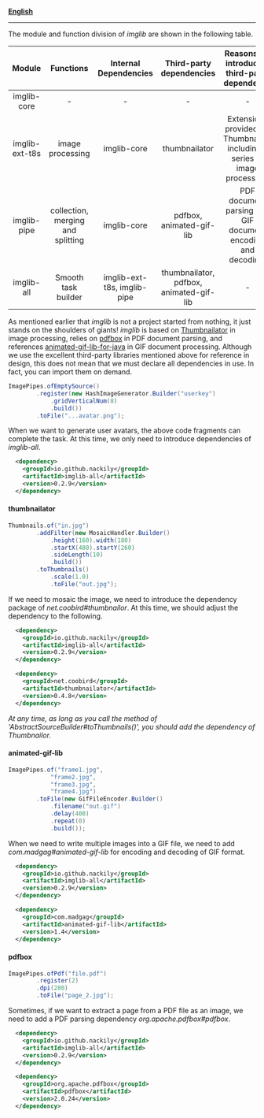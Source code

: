 
[**English**](Dependencies.md)

------

The module and function division of *imglib* are shown in the following table.

|     Module     |             Functions             |    Internal Dependencies    |        Third-party dependencies         |                Reasons for introducing third-party dependency                |
|:--------------:|:---------------------------------:|:---------------------------:|:---------------------------------------:|:----------------------------------------------------------------------------:|
|  imglib-core   |                 -                 |              -              |                    -                    |                                      -                                       |
| imglib-ext-t8s |         image processing          |         imglib-core         |              thumbnailator              | Extensions provided for Thumbnailor, including a series of image processors. |
|  imglib-pipe   | collection, merging and splitting |         imglib-core         |        pdfbox, animated-gif-lib         |         PDF document parsing and GIF document encoding and decoding.         |
|   imglib-all   |        Smooth task builder        | imglib-ext-t8s, imglib-pipe | thumbnailator, pdfbox, animated-gif-lib |                                      -                                       |

As mentioned earlier that *imglib* is not a project started from nothing, it just stands on the shoulders
of giants! *imglib* is based on [Thumbnailator](https://github.com/coobird/thumbnailator) in image processing,
relies on [pdfbox](https://github.com/apache/pdfbox) in PDF document parsing, and references
[animated-gif-lib-for-java](https://github.com/rtyley/animated-gif-lib-for-java) in GIF document processing.
Although we use the excellent third-party libraries mentioned above for reference in design, this does not 
mean that we must declare all dependencies in use. In fact, you can import them on demand.

```java
ImagePipes.ofEmptySource()
        .register(new HashImageGenerator.Builder("userkey")
            .gridVerticalNum(8)
            .build())
        .toFile("...avatar.png");
```

When we want to generate user avatars, the above code fragments can complete the task. At this time, 
we only need to introduce dependencies of *imglib-all*.

```xml
  <dependency>
    <groupId>io.github.nackily</groupId>
    <artifactId>imglib-all</artifactId>
    <version>0.2.9</version>
  </dependency>
```

#### thumbnailator
```java
Thumbnails.of("in.jpg")
        .addFilter(new MosaicHandler.Builder()
            .height(160).width(180)
            .startX(480).startY(260)
            .sideLength(10)
            .build())
        .toThumbnails()
            .scale(1.0)
            .toFile("out.jpg");
```

If we need to mosaic the image, we need to introduce the dependency package of *net.coobird#thumbnailor*. 
At this time, we should adjust the dependency to the following.

```xml
  <dependency>
    <groupId>io.github.nackily</groupId>
    <artifactId>imglib-all</artifactId>
    <version>0.2.9</version>
  </dependency>

  <dependency>
    <groupId>net.coobird</groupId>
    <artifactId>thumbnailator</artifactId>
    <version>0.4.8</version>
  </dependency>
```

*At any time, as long as you call the method of 'AbstractSourceBuilder#toThumbnails()',
you should add the dependency of Thumbnailor.*

#### animated-gif-lib
```java
ImagePipes.of("frame1.jpg",
            "frame2.jpg",
            "frame3.jpg",
            "frame4.jpg")
        .toFile(new GifFileEncoder.Builder()
            .filename("out.gif")
            .delay(400)
            .repeat(0)
            .build());
```

When we need to write multiple images into a GIF file, we need to add *com.madgag#animated-gif-lib*
for encoding and decoding of GIF format.

```xml
  <dependency>
    <groupId>io.github.nackily</groupId>
    <artifactId>imglib-all</artifactId>
    <version>0.2.9</version>
  </dependency>

  <dependency>
    <groupId>com.madgag</groupId>
    <artifactId>animated-gif-lib</artifactId>
    <version>1.4</version>
  </dependency>
```

#### pdfbox
```java
ImagePipes.ofPdf("file.pdf")
        .register(2)
        .dpi(280)
        .toFile("page_2.jpg");
```

Sometimes, if we want to extract a page from a PDF file as an image, we need to add a PDF 
parsing dependency *org.apache.pdfbox#pdfbox*.

```xml
  <dependency>
    <groupId>io.github.nackily</groupId>
    <artifactId>imglib-all</artifactId>
    <version>0.2.9</version>
  </dependency>

  <dependency>
    <groupId>org.apache.pdfbox</groupId>
    <artifactId>pdfbox</artifactId>
    <version>2.0.24</version>
  </dependency>
```